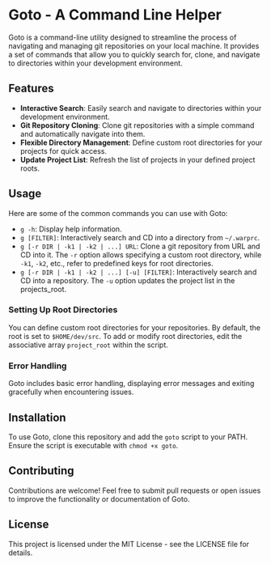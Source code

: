 # Goto - A Command Line Helper

Goto is a command-line utility designed to streamline the process of navigating and managing git repositories on your local machine. It provides a set of commands that allow you to quickly search for, clone, and navigate to directories within your development environment.

## Features

- **Interactive Search**: Easily search and navigate to directories within your development environment.
- **Git Repository Cloning**: Clone git repositories with a simple command and automatically navigate into them.
- **Flexible Directory Management**: Define custom root directories for your projects for quick access.
- **Update Project List**: Refresh the list of projects in your defined project roots.

## Usage

Here are some of the common commands you can use with Goto:

- `g -h`: Display help information.
- `g [FILTER]`: Interactively search and CD into a directory from `~/.warprc`.
- `g [-r DIR | -k1 | -k2 | ...] URL`: Clone a git repository from URL and CD into it. The `-r` option allows specifying a custom root directory, while `-k1`, `-k2`, etc., refer to predefined keys for root directories.
- `g [-r DIR | -k1 | -k2 | ...] [-u] [FILTER]`: Interactively search and CD into a repository. The `-u` option updates the project list in the projects_root.

### Setting Up Root Directories

You can define custom root directories for your repositories. By default, the root is set to `$HOME/dev/src`. To add or modify root directories, edit the associative array `project_root` within the script.

### Error Handling

Goto includes basic error handling, displaying error messages and exiting gracefully when encountering issues.

## Installation

To use Goto, clone this repository and add the `goto` script to your PATH. Ensure the script is executable with `chmod +x goto`.

## Contributing

Contributions are welcome! Feel free to submit pull requests or open issues to improve the functionality or documentation of Goto.

## License

This project is licensed under the MIT License - see the LICENSE file for details.
